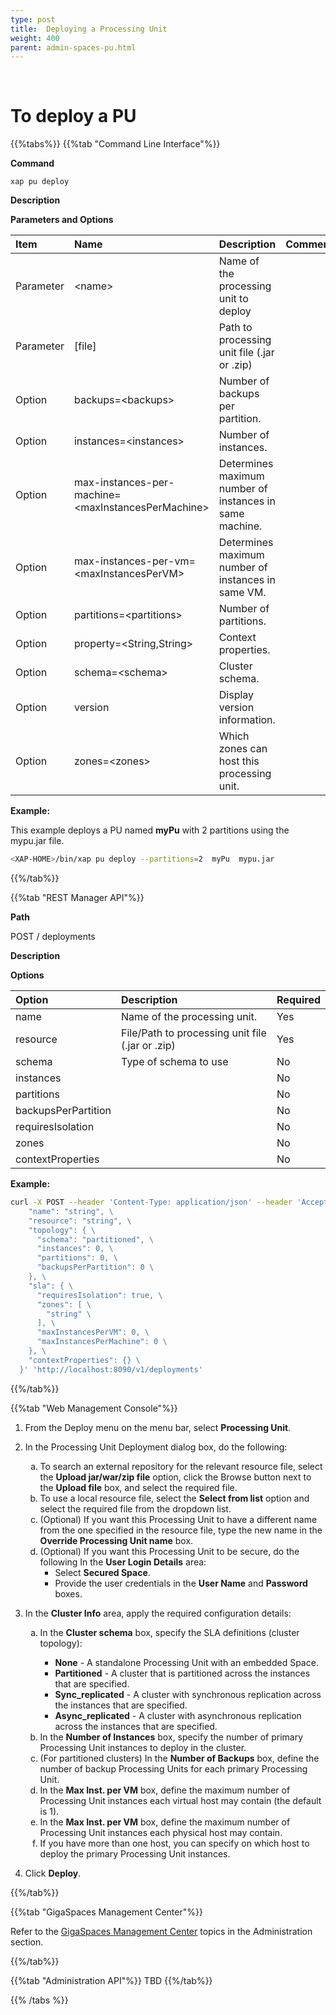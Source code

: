 ```yaml
---
type: post
title:  Deploying a Processing Unit
weight: 400
parent: admin-spaces-pu.html
---
```

 
 
 
 
<br> 

# To deploy a PU

{{%tabs%}}
{{%tab "Command Line Interface"%}}

**Command**

`xap pu deploy`

**Description**

**Parameters and Options**

|Item | Name| Description | Comment |
|:----|:----|:------------|:--------|
|Parameter | \<name\> |Name of the processing unit to deploy||
|Parameter | \[file\] |Path to processing unit file (.jar or .zip) |  |
|Option    | backups=\<backups\> |Number of backups per partition.| |
|Option    | instances=\<instances\> |Number of instances.| |
|Option    | max-instances-per-machine=\<maxInstancesPerMachine\>|Determines maximum number of instances in same machine.| |
|Option    | max-instances-per-vm=\<maxInstancesPerVM\>| Determines maximum number of instances in same VM. ||
|Option    |partitions=\<partitions\> | Number of partitions. ||
|Option    |property=\<String,String\>|Context properties.||
|Option    |schema=\<schema\>|Cluster schema.||
|Option    |version | Display version information.||
|Option    |zones=\<zones\>| Which zones can host this processing unit.||

 
**Example:**

This example deploys a PU named **myPu** with 2 partitions using the mypu.jar file.

```bash
<XAP-HOME>/bin/xap pu deploy --partitions=2  myPu  mypu.jar
```
{{%/tab%}}


{{%tab "REST Manager API"%}}

**Path**

POST / deployments


**Description**


**Options**

| Option | Description | Required |
|:-------|:------------|:---------|
|name | Name of the processing unit.| Yes |
|resource|File/Path to processing unit file (.jar or .zip) | Yes|
|schema | Type of schema to use | No| 
|instances |  | No|
|partitions|  | No|
|backupsPerPartition| | No| 
|requiresIsolation| | No|
|zones| | No|
|contextProperties  | | No|
 
**Example:**
 

```bash
curl -X POST --header 'Content-Type: application/json' --header 'Accept: text/plain' -d '{ \ 
    "name": "string", \ 
    "resource": "string", \ 
    "topology": { \ 
      "schema": "partitioned", \ 
      "instances": 0, \ 
      "partitions": 0, \ 
      "backupsPerPartition": 0 \ 
    }, \ 
    "sla": { \ 
      "requiresIsolation": true, \ 
      "zones": [ \ 
        "string" \ 
      ], \ 
      "maxInstancesPerVM": 0, \ 
      "maxInstancesPerMachine": 0 \ 
    }, \ 
    "contextProperties": {} \ 
  }' 'http://localhost:8090/v1/deployments'
```
{{%/tab%}}


{{%tab "Web Management Console"%}}

1. From the Deploy menu on the menu bar, select **Processing Unit**.
1. In the Processing Unit Deployment dialog box, do the following:

	<ol type="a">
		<li>To search an external repository for the relevant resource file, select the <b>Upload jar/war/zip file</b> option, click the Browse button next to the <b>Upload file</b> box, and select the required file.</li>
		<li>To use a local resource file, select the <b>Select from list</b> option and select the required file from the dropdown list.</li>
		<li>(Optional) If you want this Processing Unit to have a different name from the one specified in the resource file, type the new name in the <b>Override Processing Unit name</b> box.</li>
		<li>(Optional) If you want this Processing Unit to be secure, do the following In the <b>User Login Details</b> area:
		<ul>
			<li>Select <b>Secured Space</b>.</li>
			<li>Provide the user credentials in the <b>User Name</b> and <b>Password</b> boxes.
		</ul>
		</ol>
1.	In the **Cluster Info** area, apply the required configuration details:
	<ol type="a">
		<li>In the <b>Cluster schema</b> box, specify the SLA definitions (cluster topology):</li>
		<ul>
			<li><b>None</b> - A standalone Processing Unit with an embedded Space.</li>
			<li><b>Partitioned</b> - A cluster that is partitioned across the instances that are specified.</li>
			<li><b>Sync_replicated</b> - A cluster with synchronous replication across the instances that are specified.</li>
			<li><b>Async_replicated</b> - A cluster with asynchronous replication across the instances that are specified.</li>
		</ul>
		<li>In the <b>Number of Instances</b> box,  specify the number of primary Processing Unit instances to deploy in the cluster.</li>
		<li>(For partitioned clusters) In the <b>Number of Backups</b> box, define the number of backup Processing Units for each primary Processing Unit.</li>
		<li>In the <b>Max Inst. per VM</b> box, define the maximum number of Processing Unit instances each virtual host may contain (the default is 1).</li>
		<li>In the <b>Max Inst. per VM</b> box, define the maximum number of Processing Unit instances each physical host may contain.</li>
		<li>If you have more than one host, you can specify on which host to deploy the primary Processing Unit instances.</li>
		</li>
	</ol>	
1. Click **Deploy**.
 
{{%/tab%}}

{{%tab "GigaSpaces Management Center"%}}

Refer to the [GigaSpaces Management Center](./gigaspaces-management-center.html) topics in the Administration section.

{{%/tab%}}


{{%tab "Administration API"%}}
TBD
{{%/tab%}}

{{% /tabs %}}

